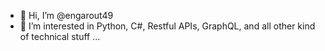 - 👋 Hi, I’m @engarout49
- 👀 I’m interested in Python, C#, Restful APIs, GraphQL, and all other kind of technical stuff ...

<!---
engarout49/engarout49 is a ✨ special ✨ repository because its `README.md` (this file) appears on your GitHub profile.
You can click the Preview link to take a look at your changes.
--->
